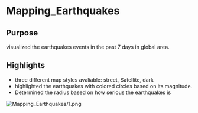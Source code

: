 # Mapping_Earthquakes

## Purpose 

visualized the earthquakes events in the past 7 days in global area. 

## Highlights

- three different map styles avaliable: street, Satellite, dark 
- highlighted the earthquakes with colored circles based on its magnitude. 
- Determined the radius based on how serious the earthquakes is

![Mapping_Earthquakes/1.png]()
